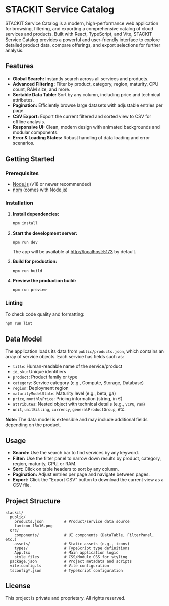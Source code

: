# STACKIT Service Catalog

STACKIT Service Catalog is a modern, high-performance web application for browsing, filtering, and exporting a comprehensive catalog of cloud services and products. Built with React, TypeScript, and Vite, STACKIT Service Catalog provides a powerful and user-friendly interface to explore detailed product data, compare offerings, and export selections for further analysis.

## Features

- **Global Search:** Instantly search across all services and products.
- **Advanced Filtering:** Filter by product, category, region, maturity, CPU count, RAM size, and more.
- **Sortable Data Table:** Sort by any column, including price and technical attributes.
- **Pagination:** Efficiently browse large datasets with adjustable entries per page.
- **CSV Export:** Export the current filtered and sorted view to CSV for offline analysis.
- **Responsive UI:** Clean, modern design with animated backgrounds and modular components.
- **Error & Loading States:** Robust handling of data loading and error scenarios.

## Getting Started

### Prerequisites

- [Node.js](https://nodejs.org/) (v18 or newer recommended)
- [npm](https://www.npmjs.com/) (comes with Node.js)

### Installation

1. **Install dependencies:**
   ```bash
   npm install
   ```

2. **Start the development server:**
   ```bash
   npm run dev
   ```
   The app will be available at [http://localhost:5173](http://localhost:5173) by default.

3. **Build for production:**
   ```bash
   npm run build
   ```

4. **Preview the production build:**
   ```bash
   npm run preview
   ```

### Linting

To check code quality and formatting:
```bash
npm run lint
```

## Data Model

The application loads its data from `public/products.json`, which contains an array of service objects. Each service has fields such as:

- `title`: Human-readable name of the service/product
- `id`, `sku`: Unique identifiers
- `product`: Product family or type
- `category`: Service category (e.g., Compute, Storage, Database)
- `region`: Deployment region
- `maturityModelState`: Maturity level (e.g., beta, ga)
- `price`, `monthlyPrice`: Pricing information (string, in €)
- `attributes`: Nested object with technical details (e.g., `vCPU`, `ram`)
- `unit`, `unitBilling`, `currency`, `generalProductGroup`, etc.

**Note:** The data model is extensible and may include additional fields depending on the product.

## Usage

- **Search:** Use the search bar to find services by any keyword.
- **Filter:** Use the filter panel to narrow down results by product, category, region, maturity, CPU, or RAM.
- **Sort:** Click on table headers to sort by any column.
- **Pagination:** Adjust entries per page and navigate between pages.
- **Export:** Click the "Export CSV" button to download the current view as a CSV file.

## Project Structure

```
stackit/
  public/
    products.json         # Product/service data source
    favicon-16x16.png
  src/
    components/           # UI components (DataTable, FilterPanel, etc.)
    assets/               # Static assets (e.g., icons)
    types/                # TypeScript type definitions
    App.tsx               # Main application logic
    style files           # CSS/Module CSS for styling
  package.json            # Project metadata and scripts
  vite.config.ts          # Vite configuration
  tsconfig*.json          # TypeScript configuration
```

## License

This project is private and proprietary. All rights reserved.
